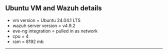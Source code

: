 ## Ubuntu VM and Wazuh details

- vm version = Ubuntu 24.04.1 LTS
- wazuh server version = v4.9.2
- eve-ng integration = pulled in as network
- cpu = 4
- ram = 8192 mb  

---
